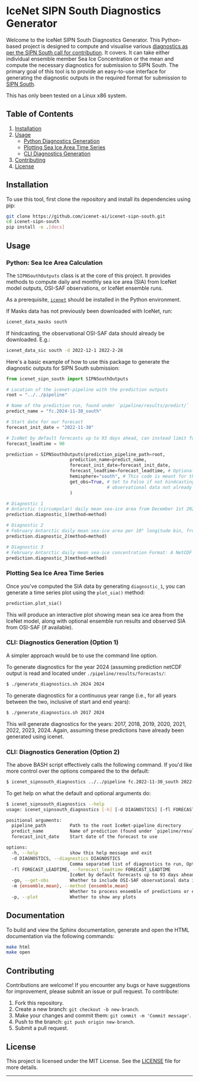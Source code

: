 # IceNet SIPN South Diagnostics Generator

Welcome to the IceNet SIPN South Diagnostics Generator. This Python-based project is designed to compute and visualise various [diagnostics as per the SIPN South call for contribution](https://fmassonn.github.io/sipn-south.github.io/doc/2024-2025/SIPNSouth_2024-2025_call.pdf). It covers. It can take either individual ensemble member Sea Ice Concentration or the mean and compute the necessary diagnostics for submission to SIPN South. The primary goal of this tool is to provide an easy-to-use interface for generating the diagnostic outputs in the required format for submission to [SIPN South](https://fmassonn.github.io/sipn-south.github.io/).

This has only been tested on a Linux x86 system.

## Table of Contents

1. [Installation](#installation)
2. [Usage](#usage)
   - [Python Diagnostics Generation](#python-sea-ice-area-calculation)
   - [Plotting Sea Ice Area Time Series](#plotting-sea-ice-area-time-series)
   - [CLI Diagnostics Generation](#cli-diagnostics-generation)
3. [Contributing](#contributing)
4. [License](#license)

## Installation

To use this tool, first clone the repository and install its dependencies using pip:

```bash
git clone https://github.com/icenet-ai/icenet-sipn-south.git
cd icenet-sipn-south
pip install -e .[docs]
```

## Usage

### Python: Sea Ice Area Calculation

The `SIPNSouthOutputs` class is at the core of this project. It provides methods to compute daily and monthly sea ice area (SIA) from IceNet model outputs, OSI-SAF observations, or IceNet ensemble runs.

As a prerequisite, [`icenet`](https://github.com/icenet-ai/icenet) should be installed in the Python environment.

If Masks data has not previously been downloaded with IceNet, run:

```bash
icenet_data_masks south
```

If hindcasting, the observational OSI-SAF data should already be downloaded. E.g.:

```bash
icenet_data_sic south -d 2022-12-1 2022-2-28
```

Here's a basic example of how to use this package to generate the diagnostic outputs for SIPN South submission:

```python
from icenet_sipn_south import SIPNSouthOutputs

# Location of the icenet-pipeline with the prediction outputs
root = "../../pipeline"

# Name of the prediction run, found under `pipeline/results/predict/`
predict_name = "fc.2024-11-30_south"

# Start date for our forecast
forecast_init_date = "2022-11-30"

# IceNet by default forecasts up to 93 days ahead, can instead limit forecast end date for analysis
forecast_leadtime = 90

prediction = SIPNSouthOutputs(prediction_pipeline_path=root,
                        prediction_name=predict_name,
                        forecast_init_date=forecast_init_date,
                        forecast_leadtime=forecast_leadtime, # Optional
                        hemisphere="south", # This code is meant for the Southern hemisphere
                        get_obs=True, # Set to False if not hindcasting or OSI-SAF
                                      # observational data not already downloaded
                        )

# Diagnostic 1
# Antarctic (circumpolar) daily mean sea-ice area from December 1st 2022 to February 28th 2023 included (90 days).
prediction.diagnostic_1(method=method)

# Diagnostic 2
# February Antarctic daily mean sea-ice area per 10° longitude bin, from December 1st 2022 to February 28th 2023 included (90 days).
prediction.diagnostic_2(method=method)

# Diagnostic 3
# February Antarctic daily mean sea-ice concentration Format: A NetCDF file with 90 timesteps (one per day from December 1st 2022 to February 28th 2023). Each time step displays the spatial field of sea-ice concentration.
prediction.diagnostic_3(method=method)
```

### Plotting Sea Ice Area Time Series

Once you've computed the SIA data by generating `diagnostic_1`, you can generate a time series plot using the `plot_sia()` method:

```python
prediction.plot_sia()
```

This will produce an interactive plot showing mean sea ice area from the IceNet model, along with optional ensemble run results and observed SIA from OSI-SAF (if available).

### CLI: Diagnostics Generation (Option 1)

A simpler approach would be to use the command line option.

To generate diagnostics for the year 2024 (assuming prediction netCDF output is read and located under `./pipeline/results/forecasts/`:

```bash
$ ./generate_diagnostics.sh 2024 2024
```

To generate diagnostics for a continuous year range (i.e., for all years between the two, inclusive of start and end years):

```bash
$ ./generate_diagnostics.sh 2017 2024
```

This will generate diagnostics for the years: 2017, 2018, 2019, 2020, 2021, 2022, 2023, 2024. Again, assuming these predictions have
already been generated using icenet.

### CLI: Diagnostics Generation (Option 2)

The above BASH script effectively calls the following command. If you'd like more control over the options compared the to the default:

```bash
$ icenet_sipnsouth_diagnostics ../../pipeline fc.2022-11-30_south 2022-11-30 -d 1,2,3 -p -m ensemble -fl 90
```

To get help on what the default and optional arguments do:

```bash
$ icenet_sipnsouth_diagnostics --help
usage: icenet_sipnsouth_diagnostics [-h] [-d DIAGNOSTICS] [-fl FORECAST_LEADTIME] [-go] [-m {ensemble,mean}] [-p] pipeline_path predict_name forecast_init_date

positional arguments:
  pipeline_path         Path to the root IceNet-pipeline directory
  predict_name          Name of prediction (found under `pipeline/results/predict/`)
  forecast_init_date    Start date of the forecast to use

options:
  -h, --help            show this help message and exit
  -d DIAGNOSTICS, --diagnostics DIAGNOSTICS
                        Comma separated list of diagnostics to run, Options: `1,2,3`
  -fl FORECAST_LEADTIME, --forecast_leadtime FORECAST_LEADTIME
                        IceNet by default forecasts up to 93 days ahead, can instead specify how many days to process for this diagnostic, Default=90
  -go, --get-obs        Whether to include OSI-SAF observational data in plot/processing
  -m {ensemble,mean}, --method {ensemble,mean}
                        Whether to process ensemble of predictions or ensemble mean
  -p, --plot            Whether to show any plots
```

## Documentation

To build and view the Sphinx documentation, generate and open the HTML documentation via the following commands:

```bash
make html
make open
```

## Contributing

Contributions are welcome! If you encounter any bugs or have suggestions for improvement, please submit an issue or pull request. To contribute:

1. Fork this repository.
2. Create a new branch: `git checkout -b new-branch`.
3. Make your changes and commit them: `git commit -m 'Commit message'`.
4. Push to the branch: `git push origin new-branch`.
5. Submit a pull request.

## License

This project is licensed under the MIT License. See the [LICENSE](LICENSE) file for more details.

---
